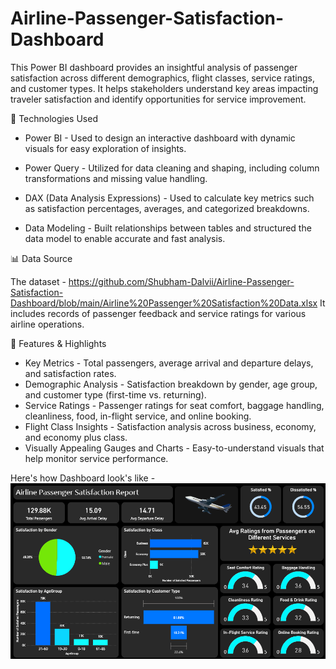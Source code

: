 # Airline-Passenger-Satisfaction-Dashboard

This Power BI dashboard provides an insightful analysis of passenger satisfaction across different demographics, flight classes, service ratings, and customer types. It helps stakeholders understand key areas impacting traveler satisfaction and identify opportunities for service improvement.

🧰 Technologies Used 

- Power BI - 
Used to design an interactive dashboard with dynamic visuals for easy exploration of insights.

- Power Query - 
Utilized for data cleaning and shaping, including column transformations and missing value handling.

- DAX (Data Analysis Expressions) - 
Used to calculate key metrics such as satisfaction percentages, averages, and categorized breakdowns.

- Data Modeling - 
Built relationships between tables and structured the data model to enable accurate and fast analysis.

📊 Data Source

The dataset - https://github.com/Shubham-Dalvii/Airline-Passenger-Satisfaction-Dashboard/blob/main/Airline%20Passenger%20Satisfaction%20Data.xlsx
It includes records of passenger feedback and service ratings for various airline operations.

🌟 Features & Highlights 

- Key Metrics - Total passengers, average arrival and departure delays, and satisfaction rates.
- Demographic Analysis - Satisfaction breakdown by gender, age group, and customer type (first-time vs. returning).
- Service Ratings - Passenger ratings for seat comfort, baggage handling, cleanliness, food, in-flight service, and online      booking.
- Flight Class Insights - Satisfaction analysis across business, economy, and economy plus class.
- Visually Appealing Gauges and Charts - Easy-to-understand visuals that help monitor service performance.

Here's how Dashboard look's like - 
![Dashboard Preview](https://github.com/Shubham-Dalvii/Airline-Passenger-Satisfaction-Dashboard/blob/main/Airline_Passenger_Satisfaction.png)

